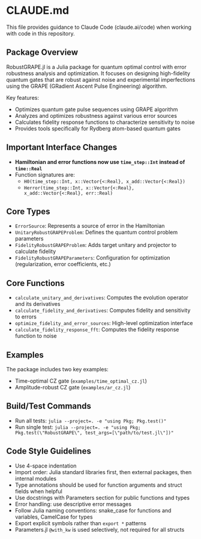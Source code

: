 # CLAUDE.md

This file provides guidance to Claude Code (claude.ai/code) when working with code in this repository.

## Package Overview
RobustGRAPE.jl is a Julia package for quantum optimal control with error robustness analysis and optimization. It focuses on designing high-fidelity quantum gates that are robust against noise and experimental imperfections using the GRAPE (GRadient Ascent Pulse Engineering) algorithm.

Key features:
- Optimizes quantum gate pulse sequences using GRAPE algorithm
- Analyzes and optimizes robustness against various error sources
- Calculates fidelity response functions to characterize sensitivity to noise
- Provides tools specifically for Rydberg atom-based quantum gates

## Important Interface Changes
- **Hamiltonian and error functions now use `time_step::Int` instead of `time::Real`**
- Function signatures are:
  - `H0(time_step::Int, x::Vector{<:Real}, x_add::Vector{<:Real})`
  - `Herror(time_step::Int, x::Vector{<:Real}, x_add::Vector{<:Real}, err::Real)`

## Core Types
- `ErrorSource`: Represents a source of error in the Hamiltonian
- `UnitaryRobustGRAPEProblem`: Defines the quantum control problem parameters
- `FidelityRobustGRAPEProblem`: Adds target unitary and projector to calculate fidelity
- `FidelityRobustGRAPEParameters`: Configuration for optimization (regularization, error coefficients, etc.)

## Core Functions 
- `calculate_unitary_and_derivatives`: Computes the evolution operator and its derivatives
- `calculate_fidelity_and_derivatives`: Computes fidelity and sensitivity to errors
- `optimize_fidelity_and_error_sources`: High-level optimization interface
- `calculate_fidelity_response_fft`: Computes the fidelity response function to noise

## Examples
The package includes two key examples:
- Time-optimal CZ gate (`examples/time_optimal_cz.jl`)
- Amplitude-robust CZ gate (`examples/ar_cz.jl`)

## Build/Test Commands
- Run all tests: `julia --project=. -e "using Pkg; Pkg.test()"`
- Run single test: `julia --project=. -e "using Pkg; Pkg.test(\"RobustGRAPE\", test_args=[\"path/to/test.jl\"])"`

## Code Style Guidelines
- Use 4-space indentation
- Import order: Julia standard libraries first, then external packages, then internal modules
- Type annotations should be used for function arguments and struct fields when helpful
- Use docstrings with Parameters section for public functions and types
- Error handling: use descriptive error messages
- Follow Julia naming conventions: snake_case for functions and variables, CamelCase for types
- Export explicit symbols rather than `export *` patterns
- Parameters.jl `@with_kw` is used selectively, not required for all structs